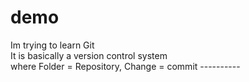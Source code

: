 # demo
Im trying to learn Git <br>
It is basically a version control system <br>
where Folder = Repository, Change = commit ----------
